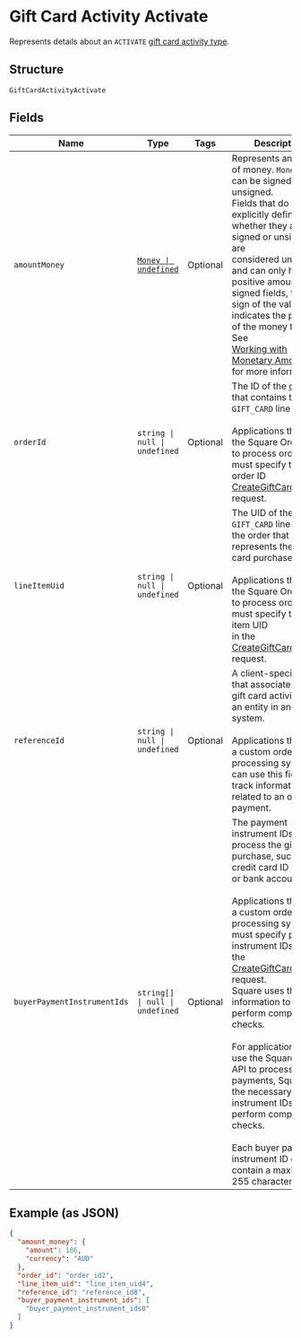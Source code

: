 <!-- Optimized: 2025-10-06 -->
<!-- RPM: 1.6.2.1.1.6.2.1_gift-card-activity-activate_20251006 -->
<!-- Session: E2E RPM DNA Application -->
<!-- AOM: RND (Reggie & Dro) -->
<!-- COI: TECHNOLOGY -->
<!-- RPM: HIGH -->
<!-- ACTION: BUILD -->


# Gift Card Activity Activate

Represents details about an `ACTIVATE` [gift card activity type](../../doc/models/gift-card-activity-type.md).

## Structure

`GiftCardActivityActivate`

## Fields

| Name | Type | Tags | Description |
|  --- | --- | --- | --- |
| `amountMoney` | [`Money \| undefined`](../../doc/models/money.md) | Optional | Represents an amount of money. `Money` fields can be signed or unsigned.<br>Fields that do not explicitly define whether they are signed or unsigned are<br>considered unsigned and can only hold positive amounts. For signed fields, the<br>sign of the value indicates the purpose of the money transfer. See<br>[Working with Monetary Amounts](https://developer.squareup.com/docs/build-basics/working-with-monetary-amounts)<br>for more information. |
| `orderId` | `string \| null \| undefined` | Optional | The ID of the [order](entity:Order) that contains the `GIFT_CARD` line item.<br><br>Applications that use the Square Orders API to process orders must specify the order ID<br>[CreateGiftCardActivity](api-endpoint:GiftCardActivities-CreateGiftCardActivity) request. |
| `lineItemUid` | `string \| null \| undefined` | Optional | The UID of the `GIFT_CARD` line item in the order that represents the gift card purchase.<br><br>Applications that use the Square Orders API to process orders must specify the line item UID<br>in the [CreateGiftCardActivity](api-endpoint:GiftCardActivities-CreateGiftCardActivity) request. |
| `referenceId` | `string \| null \| undefined` | Optional | A client-specified ID that associates the gift card activity with an entity in another system.<br><br>Applications that use a custom order processing system can use this field to track information<br>related to an order or payment. |
| `buyerPaymentInstrumentIds` | `string[] \| null \| undefined` | Optional | The payment instrument IDs used to process the gift card purchase, such as a credit card ID<br>or bank account ID.<br><br>Applications that use a custom order processing system must specify payment instrument IDs in<br>the [CreateGiftCardActivity](api-endpoint:GiftCardActivities-CreateGiftCardActivity) request.<br>Square uses this information to perform compliance checks.<br><br>For applications that use the Square Orders API to process payments, Square has the necessary<br>instrument IDs to perform compliance checks.<br><br>Each buyer payment instrument ID can contain a maximum of 255 characters. |

## Example (as JSON)

```json
{
  "amount_money": {
    "amount": 186,
    "currency": "AUD"
  },
  "order_id": "order_id2",
  "line_item_uid": "line_item_uid4",
  "reference_id": "reference_id8",
  "buyer_payment_instrument_ids": [
    "buyer_payment_instrument_ids0"
  ]
}
```
